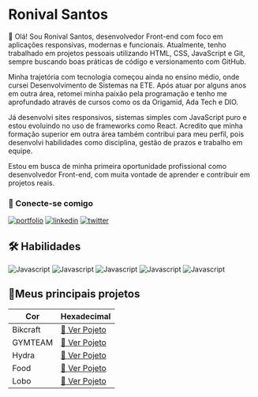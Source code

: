 
# Ronival Santos

👋 Olá! Sou Ronival Santos, desenvolvedor Front-end com foco em aplicações responsivas, modernas e funcionais. Atualmente, tenho trabalhado em projetos pessoais utilizando HTML, CSS, JavaScript e Git, sempre buscando boas práticas de código e versionamento com GitHub.

Minha trajetória com tecnologia começou ainda no ensino médio, onde cursei Desenvolvimento de Sistemas na ETE. Após atuar por alguns anos em outra área, retomei minha paixão pela programação e tenho me aprofundado através de cursos como os da Origamid, Ada Tech e DIO.

Já desenvolvi sites responsivos, sistemas simples com JavaScript puro e estou evoluindo no uso de frameworks como React. Acredito que minha formação superior em outra área também contribui para meu perfil, pois desenvolvi habilidades como disciplina, gestão de prazos e trabalho em equipe.

Estou em busca de minha primeira oportunidade profissional como desenvolvedor Front-end, com muita vontade de aprender e contribuir em projetos reais.




### 🔗 Conecte-se comigo
[![portfolio](https://img.shields.io/badge/my_portfolio-000?style=for-the-badge&logo=ko-fi&logoColor=white)](https://ronivalsantos.github.io/meu-portifolio/) 
[![linkedin](https://img.shields.io/badge/linkedin-0A66C2?style=for-the-badge&logo=linkedin&logoColor=white)](https://www.linkedin.com/in/ronival-santos-61524b340/)
[![twitter](https://img.shields.io/badge/github-1DA1F2?style=for-the-badge&logo=github&logoColor=white)](https://github.com/RonivalSantos)


## 🛠 Habilidades

![Javascript](https://img.shields.io/badge/html-1DA1F2?style=for-the-badge&logo=html5&logoColor=white)
![Javascript](https://img.shields.io/badge/css-1DA1F2?style=for-the-badge&logo=css&logoColor=white)
![Javascript](https://img.shields.io/badge/javascript-1DA1F2?style=for-the-badge&logo=javascript&logoColor=white)
![Javascript](https://img.shields.io/badge/react-1DA1F2?style=for-the-badge&logo=react&logoColor=white)
![Javascript](https://img.shields.io/badge/git-1DA1F2?style=for-the-badge&logo=git&logoColor=white)
## 🔗Meus principais projetos
| Cor               | Hexadecimal                                                |
| ----------------- | ---------------------------------------------------------------- |
| Bikcraft       | [🔗 Ver Pojeto](https://ronivalsantos.github.io/projeto-bikcraft/) |
| GYMTEAM     | [🔗 Ver Pojeto](https://ronivalsantos.github.io/projeto-academmia/) |
| Hydra       | [🔗 Ver Pojeto](https://ronivalsantos.github.io/hydra-projeto/)|
| Food       | [🔗 Ver Pojeto](https://ronivalsantos.github.io/projeto-food/) |
| Lobo      | [🔗 Ver Pojeto](https://ronivalsantos.github.io/projeto-lobo-fotografo/) |